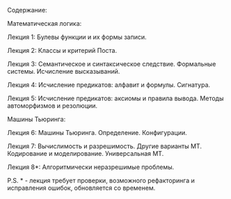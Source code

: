 Содержание: 


Математическая логика:


Лекция 1: Булевы функции и их формы записи.

Лекция 2: Классы и критерий Поста.

Лекция 3: Семантическое и синтаксическое следствие. Формальные системы. Исчисление высказываний.

Лекция 4: Исчисление предикатов: алфавит и формулы. Сигнатура.

Лекция 5: Исчисление предикатов: аксиомы и правила вывода. Методы автоморфизмов и резолюции.


Машины Тьюринга:


Лекция 6: Машины Тьюринга. Определение. Конфигурации.

Лекция 7: Вычислимость и разрешимость. Другие варианты МТ. Кодирование и моделирование. Универсальная МТ.

Лекция 8*: Алгоритмически неразрешимые проблемы.


P.S. * - лекция требует проверки, возможного рефакторинга и исправления ошибок, обновляется со временем.